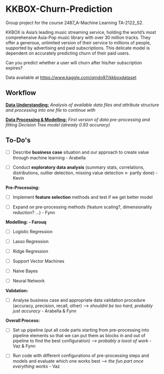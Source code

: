 # KKBOX-Churn-Prediction

Group project for the course 2487_A-Machine Learning TA-2122_S2.

KKBOX is Asia’s leading music streaming service, holding the world’s most comprehensive Asia-Pop music library with over 30 million tracks. They offer a generous, unlimited version of their service to millions of people, supported by advertising and paid subscriptions. This delicate model is dependent on accurately predicting churn of their paid users.

Can you predict whether a user will churn after his/her subscription expires?

 Data available at https://www.kaggle.com/qmdo97/kkboxdataset
 
 ## Workflow
 
 [**Data Understanding:**](kkbox_data_understanding.ipynb)
 *Analysis of available data files and attribute structure and processing into one file to continue with*
 
 [**Data Processing & Modelling:**](kkbox_machine_learning.ipynb)
 *First version of data pre-processing and fitting Decision Tree model (already 0.93 accuracy)*
 
 
 ## To-Do's
 
 - [ ] Describe **business case** situation and our approach to create value through machine learning - Arabella
 
 - [ ] Conduct **exploratory data analysis** (summary stats, correlations, distributions, outlier detection, missing value detection <- partly done) - Kevin
 
 **Pre-Processing:**
 
 - [ ] Implement **feature selection** methods and test if we get better model

 - [ ] Expand on pre-processing methods (feature scaling?, dimensionality reduction? ...) - Fynn

**Modelling: - Farouq**

 - [ ] Logistic Regression

 - [ ] Lasso Regression
 
 - [ ] Ridge Regression
 
 - [ ] Support Vector Machines
 
 - [ ] Naive Bayes
 
 - [ ] Neural Network
 
**Validation:**
 
 - [ ] Analyse business case and appropriate data validation procedure (accuracy, precision, recall, other) --> *shouldnt be too hard, probably just accuracy* - Arabella & Fynn

**Overall Process:**

 - [ ] Set up pipeline (put all code parts starting from pre-processing into pipeline elements so that we can put them as blocks in and out of pipeline to find the best configuration) --> *probably a looot of work* - Vaz & Fynn
 
 - [ ] Run code with different configurations of pre-processing steps and models and evaluate which one works best --> *the fun part once everything works* - Vaz
